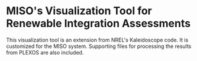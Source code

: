 # MISO's Visualization Tool for Renewable Integration Assessments
This visualization tool is an extension from NREL's Kaleidoscope code. It is customized for the MISO system. Supporting files for processing the results from PLEXOS are also included.
